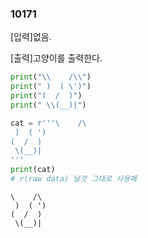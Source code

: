 ### 10171

[입력]없음.

[출력]고양이를 출력한다.

```python
print("\\    /\\")
print(" )  ( \')")
print("(  /  )")
print(" \\(__)|")
```

```python
cat = r'''\    /\
 )  ( ')
(  /  )
 \(__)|
'''  
print(cat)
# r(raw data) 날것 그대로 사용해
```

```
\    /\
 )  ( ')
(  /  )
 \(__)|
```